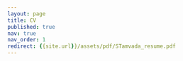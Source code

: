```yaml
---
layout: page
title: CV
published: true
nav: true
nav_order: 1
redirect: {{site.url}}/assets/pdf/STamvada_resume.pdf
---
```

